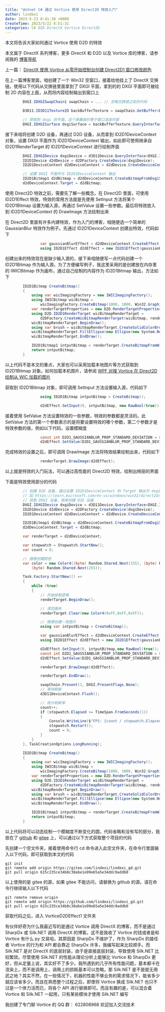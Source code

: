 ```yaml
---
title: "dotnet C# 通过 Vortice 使用 Direct2D 特效入门"
author: lindexi
date: 2023-5-23 8:41:38 +0800
CreateTime: 2023/5/22 8:51:31
categories: C# D2D DirectX Vortice Direct2D
---
```


本文将告诉大家如何通过 Vortice 使用 D2D 的特效

<!--more-->


<!-- CreateTime:2023/5/22 8:51:31 -->

<!-- 标签：C#,D2D,DirectX,Vortice,Direct2D, -->
<!-- 博客 -->
<!-- 发布 -->

本文属于 DirectX 系列博客，更多 DirectX 和 D2D 以及 Vortice 库的博客，请参阅我的 [博客导航](https://blog.lindexi.com/post/%E5%8D%9A%E5%AE%A2%E5%AF%BC%E8%88%AA.html )

上一篇： [DirectX 使用 Vortice 从零开始控制台创建 Direct2D1 窗口修改颜色](https://blog.lindexi.com/post/DirectX-%E4%BD%BF%E7%94%A8-Vortice-%E4%BB%8E%E9%9B%B6%E5%BC%80%E5%A7%8B%E6%8E%A7%E5%88%B6%E5%8F%B0%E5%88%9B%E5%BB%BA-Direct2D1-%E7%AA%97%E5%8F%A3%E4%BF%AE%E6%94%B9%E9%A2%9C%E8%89%B2.html )

在上一篇博客里面，咱创建了一个 Win32 空窗口，接着给他挂上了 DirectX 交换链。使用以下代码从交换链里面拿到了 DXGI 平面，拿到的的 DXGI 平面即可被绘制 2D 内容在上面，从而将内容绘制输出到窗口上

```csharp
        DXGI.IDXGISwapChain1 swapChain = ... // 忽略交换链之前的代码

        D3D11.ID3D11Texture2D backBufferTexture = swapChain.GetBuffer<D3D11.ID3D11Texture2D>(0);

        // 获取到 dxgi 的平面，这个屏幕就约等于窗口渲染内容
        DXGI.IDXGISurface dxgiSurface = backBufferTexture.QueryInterface<DXGI.IDXGISurface>();
```

接下来咱将创建 D2D 设备，再通过 D2D 设备，从而拿到 ID2D1DeviceContext 对象，设置 DXGI 平面作为 ID2D1DeviceContext 输出，如此即可使用继承自 ID2D1RenderTarget 的 ID2D1DeviceContext 进行绘制界面

```csharp
        DXGI.IDXGIDevice dxgiDevice = d3D11Device.QueryInterface<DXGI.IDXGIDevice>();
        ID2D1Device d2dDevice = d2DFactory.CreateDevice(dxgiDevice);
        ID2D1DeviceContext d2dDeviceContext = d2dDevice.CreateDeviceContext();

        // 设置 DXGI 平面作为 ID2D1DeviceContext 输出
        ID2D1Bitmap1 d2dBitmap = d2dDeviceContext.CreateBitmapFromDxgiSurface(dxgiSurface);
        d2dDeviceContext.Target = d2dBitmap;
```

使用 Direct2D 特效之前，需要先了解一些概念。在 Direct2D 里面，可使用 ID2D1Effect 特效，特效的常用方法就是先使用 SetInput 方法将某个 ID2D1Bitmap 设置为输入源，再通过 SetValue 设置一些参数。最后将特效放入到 ID2D1DeviceContext 的 DrawImage 方法绘制出来

在 Direct2D 里面有许多内建特效，作为入门的博客，咱随便选一个简单的 GaussianBlur 特效作为例子。先通过 ID2D1DeviceContext 创建出特效，代码如下

```csharp
                var gaussianBlurEffect = d2dDeviceContext.CreateEffect(EffectGuids.GaussianBlur);
                using ID2D1Effect d2dEffect = new ID2D1Effect(gaussianBlurEffect);
```

创建出来的特效现在是缺少输入源的，接下来咱随便写一点代码创建一个 ID2D1Bitmap 作为输入源。为了方便编写例子，我这里采用的是创建放在内存里的 IWICBitmap 作为画布，通过自己绘制的内容作为 ID2D1Bitmap 输出，方法如下

```csharp
        ID2D1Bitmap CreateBitmap()
        {
            using var wicImagingFactory = new IWICImagingFactory();
            using IWICBitmap wicBitmap =
                wicImagingFactory.CreateBitmap(1000, 1000, Win32.Graphics.Imaging.Apis.GUID_WICPixelFormat32bppPBGRA);
            var renderTargetProperties = new D2D.RenderTargetProperties(Vortice.DCommon.PixelFormat.Premultiplied);
            using D2D.ID2D1RenderTarget wicBitmapRenderTarget =
                d2DFactory.CreateWicBitmapRenderTarget(wicBitmap, renderTargetProperties);
            wicBitmapRenderTarget.BeginDraw();
            using var brush = wicBitmapRenderTarget.CreateSolidColorBrush(color);
            wicBitmapRenderTarget.FillEllipse(new Ellipse(new System.Numerics.Vector2(200, 200), 100, 100), brush);
            wicBitmapRenderTarget.EndDraw();

            ID2D1Bitmap1 intputBitmap = renderTarget.CreateBitmapFromWicBitmap(wicBitmap);
            return intputBitmap;
        }
```

以上代码不是本文的重点，大家也可以采用加载本地图片等方式获取到 ID2D1Bitmap 对象。如何加载本机图片，请参阅 [WPF 对接 Vortice 在 Direct2D 绘制从 WIC 加载的图片](https://blog.lindexi.com/post/WPF-%E5%AF%B9%E6%8E%A5-Vortice-%E5%9C%A8-Direct2D-%E7%BB%98%E5%88%B6%E4%BB%8E-WIC-%E5%8A%A0%E8%BD%BD%E7%9A%84%E5%9B%BE%E7%89%87.html )

获取到 ID2D1Bitmap 对象，即可调用 SetInput 方法设置输入源，代码如下

```csharp
                using ID2D1Bitmap intputBitmap = CreateBitmap();

                d2dEffect.SetInput(0, intputBitmap, new RawBool(true));
```

接着使用 SetValue 方法设置特效的一些参数，特效的参数都是灵活的。此 SetValue 方法的第一个参数表示的是将要设置特效的哪个参数，第二个参数才是特效参数的值，例如以下代码，设置模糊度

```csharp
                const int D2D1_GAUSSIANBLUR_PROP_STANDARD_DEVIATION = 0;
                d2dEffect.SetValue(D2D1_GAUSSIANBLUR_PROP_STANDARD_DEVIATION, 2.5f);
```

完成特效的设置之后，即可调用 DrawImage 方法将特效结果绘制出来，代码如下

```csharp
                renderTarget.DrawImage(d2dEffect);
```

以上就是特效的入门玩法，可以通过高性能的 Direct2D 特效，绘制出绚丽的界面

下面是特效使用部分的代码

```csharp
        // 创建 D2D 设备，通过设置 ID2D1DeviceContext 的 Target 输出为 dxgiSurface 从而让 ID2D1DeviceContext 渲染内容渲染到窗口上
        // 如 https://learn.microsoft.com/en-us/windows/win32/direct2d/images/devicecontextdiagram.png 图
        // 获取 DXGI 设备，用来创建 D2D 设备
        DXGI.IDXGIDevice dxgiDevice = d3D11Device.QueryInterface<DXGI.IDXGIDevice>();
        ID2D1Device d2dDevice = d2DFactory.CreateDevice(dxgiDevice);
        ID2D1DeviceContext d2dDeviceContext = d2dDevice.CreateDeviceContext();

        ID2D1Bitmap1 d2dBitmap = d2dDeviceContext.CreateBitmapFromDxgiSurface(dxgiSurface);
        d2dDeviceContext.Target = d2dBitmap;

        var renderTarget = d2dDeviceContext;

        var stopwatch = Stopwatch.StartNew();
        var count = 0;

        // 随意创建颜色
        var color = new Color4((byte) Random.Shared.Next(255), (byte) Random.Shared.Next(255),
            (byte) Random.Shared.Next(255));

        Task.Factory.StartNew(() =>
        {
            while (true)
            {
                // 开始绘制逻辑
                renderTarget.BeginDraw();

                // 清空画布
                renderTarget.Clear(new Color4(0xFF,0xFF,0xFF));

                // 随便创建一张图片
                using var intputBitmap = CreateBitmap();

                var gaussianBlurEffect = d2dDeviceContext.CreateEffect(EffectGuids.GaussianBlur);
                using ID2D1Effect d2dEffect = new ID2D1Effect(gaussianBlurEffect);

                d2dEffect.SetInput(0, intputBitmap,new RawBool(true));
                const int D2D1_GAUSSIANBLUR_PROP_STANDARD_DEVIATION = 0;
                d2dEffect.SetValue(D2D1_GAUSSIANBLUR_PROP_STANDARD_DEVIATION, count / 60f * 3f);

                renderTarget.DrawImage(d2dEffect);

                renderTarget.EndDraw();

                swapChain.Present(1, DXGI.PresentFlags.None);
                // 等待刷新
                d3D11DeviceContext.Flush();

                // 统计刷新率
                count++;
                if (stopwatch.Elapsed >= TimeSpan.FromSeconds(1))
                {
                    Console.WriteLine($"FPS: {count / stopwatch.Elapsed.TotalSeconds}");
                    stopwatch.Restart();
                    count = 0;
                }
            }
        }, TaskCreationOptions.LongRunning);

        ID2D1Bitmap CreateBitmap()
        {
            using var wicImagingFactory = new IWICImagingFactory();
            using IWICBitmap wicBitmap =
                wicImagingFactory.CreateBitmap(1000, 1000, Win32.Graphics.Imaging.Apis.GUID_WICPixelFormat32bppPBGRA);
            var renderTargetProperties = new D2D.RenderTargetProperties(Vortice.DCommon.PixelFormat.Premultiplied);
            using D2D.ID2D1RenderTarget wicBitmapRenderTarget =
                d2DFactory.CreateWicBitmapRenderTarget(wicBitmap, renderTargetProperties);
            wicBitmapRenderTarget.BeginDraw();
            using var brush = wicBitmapRenderTarget.CreateSolidColorBrush(color);
            wicBitmapRenderTarget.FillEllipse(new Ellipse(new System.Numerics.Vector2(200, 200), 100, 100), brush);
            wicBitmapRenderTarget.EndDraw();

            ID2D1Bitmap1 intputBitmap = renderTarget.CreateBitmapFromWicBitmap(wicBitmap);
            return intputBitmap;
        }
```

以上代码将可以动态绘制一个模糊度不断变化的圆，代码省略和没有写的部分，我放在了 [github](https://github.com/lindexi/lindexi_gd/tree/615c235ce34b8c38abe1e99e65a5e34ddc9addb0/VorticeD2DEffect1) 和 [gitee](https://gitee.com/lindexi/lindexi_gd/tree/615c235ce34b8c38abe1e99e65a5e34ddc9addb0/VorticeD2DEffect1) 上，可以通过以下方式获取整个项目的代码

先创建一个空文件夹，接着使用命令行 cd 命令进入此空文件夹，在命令行里面输入以下代码，即可获取到本文的代码

```
git init
git remote add origin https://gitee.com/lindexi/lindexi_gd.git
git pull origin 615c235ce34b8c38abe1e99e65a5e34ddc9addb0
```

以上使用的是 gitee 的源，如果 gitee 不能访问，请替换为 github 的源。请在命令行继续输入以下代码

```
git remote remove origin
git remote add origin https://github.com/lindexi/lindexi_gd.git
git pull origin 615c235ce34b8c38abe1e99e65a5e34ddc9addb0
```

获取代码之后，进入 VorticeD2DEffect1 文件夹

有伙伴好奇为什么我最近写的是通过 Vortice 调用 DirectX 的博客，而不是通过 SharpDx 或 Silk.NET 调用 DirectX 的博客。这不是我收了 Vortice 的钱或者是和 Vortice 有什么 py 交易哈。其原因是 SharpDx 不维护了，作为 SharpDx 的接任者 Vortice 的行为和 API 都会靠近 SharpDx 许多，我编写起来比较顺手。而 Silk.NET 是对 DirectX 的底层封装，由于是直接底层封装，导致使用 Silk.NET 比较繁琐。尽管使用 Silk.NET 的性能从理论分析上能够比 Vortice 和 SharpDx 更好，但从定量上说，其实好不了多少。我所遇到的几乎所有性能问题，基本都卡在渲染上，而不是调用上，调用上的损耗基本可以忽略。那 Silk.NET 是不是就无用武之地？其实不然，在一些情况下，机器的性能不够业务的需求情况下，能省多少就应该省多少。而且在熟悉整个过程之后，即使将 Vortice 换成 Silk.NET 也只不过是一个体力活而已，将各个 API 进行替换即可。而且有趣的是，可以混合着 Vortice 和 Silk.NET 一起用，只有某些模块才使用 Silk.NET 编写

我创建了专门聊 Vortice 的 QQ 群： 622808968 欢迎加入交流技术
